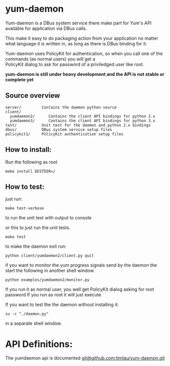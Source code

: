 yum-daemon
===========

Yum-daemon is a DBus system service there make part for Yum's API available for application via DBus calls.

This make it easy to do packaging action from your application no matter what language it is written in, as long as there
is DBus binding for it.

Yum-daemon uses PolicyKit for authentication, so when you call one of the commands (as normal users) you will get a  
PolicyKit dialog to ask for password of a priviledged user like root.

**yum-daemon is still under heavy development and the API is not stable or complete yet**

Source overview
----------------

    server/         Contains the daemon python source
    client/
      yumdaemon2/      Contains the client API bindings for python 2.x
      yumdaemon3/      Contains the client API bindings for python 3.x
    test/           Unit test for the daemon and python 2.x bindings
    dbus/           DBus system service setup files
    policykit1/     PolicyKit authentication setup files



How to install:
----------------

Run the following as root

`make install DESTDIR=/`

How to test:
-------------

just run:
   
    make test-verbose

to run the unit test with output to console

or this to just run the unit tests.

    make test
   
to make the daemon exit run:

    python client/yumdaemon2/client.py quit
   
if you want to monitor the yum progress signals send by the daemon
the start the following in another shell window.

    python examples/yumdaemon2/monitor.py
   
If you run it as normal user, you well get PolicyKit dialog asking for root password
If you run as root it will just execute

If you want to test the the daemon without installing it:

    su -c "./daemon.py"

in a separate shell window.

API Definitions: 
====================================

The yumdaemon api is documented [git@github.com:timlau/yum-daemon.git](Here)
